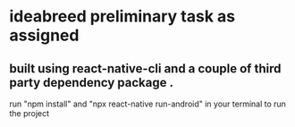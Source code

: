 # ideabreed preliminary task as assigned 

## built using react-native-cli and a couple of third party dependency package .

run "npm install" and "npx react-native run-android" in your terminal to run the project